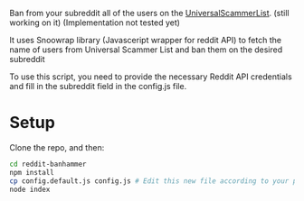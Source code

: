 Ban from your subreddit all of the users on the [UniversalScammerList](https://www.reddit.com/r/UniversalScammerList/wiki/banlist).  (still working on it) (Implementation not tested yet)

It uses Snoowrap library (Javasceript wrapper for reddit API) to fetch the name of users from Universal Scammer List and ban them on the desired subreddit

To use this script, you need to provide the necessary Reddit API credentials and fill in the subreddit field in the config.js file.

# Setup

Clone the repo, and then:

```bash
cd reddit-banhammer
npm install
cp config.default.js config.js # Edit this new file according to your preferences
node index
```
